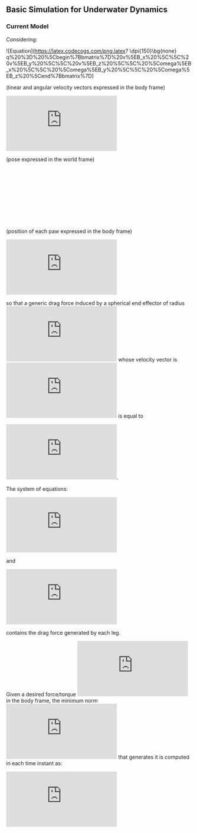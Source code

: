 ## Basic Simulation for Underwater Dynamics

### Current Model

Considering:

![Equation](https://latex.codecogs.com/png.latex? \dpi{150}\bg{none} q%20%3D%20%5Cbegin%7Bbmatrix%7D%20v%5EB_x%20%5C%5C%20v%5EB_y%20%5C%5C%20v%5EB_z%20%5C%5C%20%5Comega%5EB_x%20%5C%5C%20%5Comega%5EB_y%20%5C%5C%20%5Comega%5EB_z%20%5Cend%7Bbmatrix%7D)

(linear and angular velocity vectors expressed in the body frame)

![Equation](https://latex.codecogs.com/png.latex?%5Cmathbf%7Bx%7D%20%3D%20%5Cbegin%7Bbmatrix%7D%20x%20%5C%5C%20y%20%5C%5C%20z%20%5C%5C%20%5Cvarphi%20%5C%5C%20%5Ctheta%20%5C%5C%20%5Cpsi%20%5Cend%7Bbmatrix%7D)

(pose expressed in the world frame)

![Equation](https://latex.codecogs.com/png.latex?p_%7Bee%7D%5EB%3D%5Cbegin%7Bbmatrix%7D%20p%5EB_%7Bleg1%7D%20%5C%5C%20p%5EB_%7Bleg2%7D%20%5C%5C%20p%5EB_%7Bleg3%7D%20%5C%5C%20p%5EB_%7Bleg4%7D%20%5Cend%7Bbmatrix%7D)

(position of each paw expressed in the body frame)

![Equation](https://latex.codecogs.com/png.latex?%5Calpha%20%3D%20%5Crho%5Cpi%20r%5E2c_d)

so that a generic drag force induced by a spherical end effector of radius ![Equation](https://latex.codecogs.com/png.latex?r) whose velocity vector is ![Equation](https://latex.codecogs.com/png.latex?v) is equal to

![Equation](https://latex.codecogs.com/png.latex?%5Cfrac%7B1%7D%7B2%7D%5Crho%5Cpi%20r%5E2c_d%20v%20%7C%7Cv%7C%7C).

The system of equations:

![Equation](https://latex.codecogs.com/png.latex?%5Cbegin%7Bcases%7D%20%5Cdot%7Bq%7D%20%3D%28M_%7Brb%7D%2BM_A%29%5E%7B-1%7D%20%28-%28C_%7Brb%7D%28%7Bq%7D%29%2BC_A%28%7Bq%7D%29%29q%20-%20Dq%20-g%2B%5Ctau%29%20%5C%5C%20%5Cdot%7B%5Cmathbf%7Bx%7D%7D%20%3D%20J%28q%29q%20%5C%5C%20%5Cdot%7Bp%7D_%7Bee%7D%5EB%20%3D%20-2%20%5Cfrac%7BF%7D%7B%5Calpha%7D%5Csqrt%7B%5Cfrac%7B%5Calpha%7D%7B2%7C%7CF%7C%7C%7D%7D%20%5C%5C%20%5Ctau%20%3D%20%5Cbegin%7Bbmatrix%7D%20I%20%26%20I%20%26%20I%20%26%20I%5C%5C%20%5Bp%5EB_%7Bleg1%7D%5D_%7B%5Ctimes%7D%20%26%20%5Bp%5EB_%7Bleg2%7D%5D_%7B%5Ctimes%7D%20%26%20%5Bp%5EB_%7Bleg3%7D%5D_%7B%5Ctimes%7D%20%26%20%5Bp%5EB_%7Bleg4%7D%5D_%7B%5Ctimes%7D%20%5Cend%7Bbmatrix%7D%20F%20%3D%20B%28%7Bp%7D_%7Bee%7D%5EB%29%20F%20%5Cend%7Bcases%7D)

and 

![Equation](https://latex.codecogs.com/png.latex?F%20%5Cin%20%5Cmathbb%7BR%7D%5E%7B12%7D)

contains the drag force generated by each leg.

Given a desired force/torque ![Equation](https://latex.codecogs.com/png.latex?%5Ctau_%7Bdes%7D) in the body frame, the minimum norm ![Equation](https://latex.codecogs.com/png.latex?F) that generates it is computed in each time instant as:

![Equation](https://latex.codecogs.com/png.latex?F%20%3D%20B%5E%7B%5Cdagger%7D%28%7Bp%7D_%7Bee%7D%5EB%29%20%5Ctau_%7Bdes%7D)
